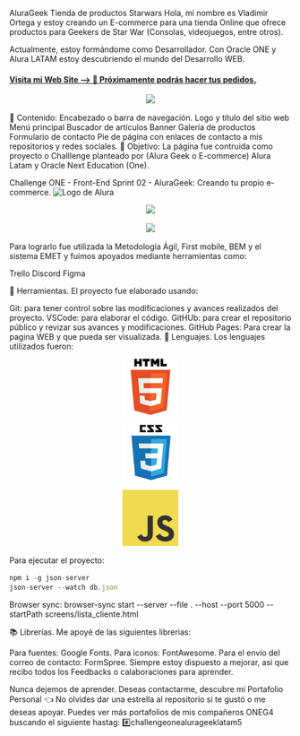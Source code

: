 AluraGeek Tienda de productos Starwars
Hola, mi nombre es Vladimir Ortega y estoy creando un E-commerce para una tienda Online que ofrece productos para Geekers de Star War (Consolas, videojuegos, entre otros).

Actualmente, estoy formándome como Desarrollador. Con Oracle ONE y Alura LATAM estoy descubriendo el mundo del Desarrollo WEB.

#### [Visita mi Web Site --> 🧐 Próximamente podrás hacer tus pedidos.](https://vladortegab.github.io/Challenge-Front-End_Sprint3/ "link")

<p align="center" >
     <img width="600" heigth="600" src="https://github.com/vladortegab/Challenge-Front-End_Sprint2/assets/19668894/61b5551f-8875-4c5a-aa3c-4e95f8b1e611">
</p>

📜 Contenido:
Encabezado o barra de navegación.
Logo y título del sitio web
Menú principal
Buscador de artículos
Banner
Galería de productos
Formulario de contacto
Pie de página con enlaces de contacto a mis repositorios y redes sociales.
🥇 Objetivo:
La página fue contruida como proyecto o Challlenge planteado por (Alura Geek o E-commerce) Alura Latam y Oracle Next Education (One).

Challenge ONE - Front-End
Sprint 02 - AluraGeek: Creando tu propio e-commerce.
![Logo de Alura]()

  <p align="center" >
     <img width="600" heigth="600" src="https://camo.githubusercontent.com/49e46bc5c1eb6219073d841837c34811519d3f5046e827d7c47c4f18d6e0c7e0/68747470733a2f2f7265732e636c6f7564696e6172792e636f6d2f6372756e6368626173652d70726f64756374696f6e2f696d6167652f75706c6f61642f635f6c7061642c665f6175746f2c715f6175746f3a65636f2c6470725f312f6469626b316261303769666c71686c647570757a">
</p>

<p align="center" >
     <img width="600" heigth="600" src="https://camo.githubusercontent.com/fe084521f705ab93019b97d086dc7672ff76d60f35ad029745f854105f1782b6/68747470733a2f2f617072656e64652e676f6f646e65696768626f72732e636c2f77702d636f6e74656e742f75706c6f6164732f323032322f30322f4f4e455f6c6f676f5f7267622d373638783430382e706e67">
</p>

Para lograrlo fue utilizada la Metodología Ágil, First mobile, BEM y el sistema EMET y fuimos apoyados mediante herramientas como:

Trello Discord Figma

🧰 Herramientas.
El proyecto fue elaborado usando:

Git: para tener control sobre las modificaciones y avances realizados del proyecto.
VSCode: para elaborar el código.
GitHUb: para crear el repositorio público y revizar sus avances y modificaciones.
GitHub Pages: Para crear la pagina WEB y que pueda ser visualizada.
🔡 Lenguajes.
Los lenguajes utilizados fueron:

<p align="center" >
     <img width="100" heigth="100" src="https://raw.githubusercontent.com/github/explore/80688e429a7d4ef2fca1e82350fe8e3517d3494d/topics/html/html.png">
</p>
<p align="center" >
     <img width="100" heigth="100" src="https://raw.githubusercontent.com/github/explore/80688e429a7d4ef2fca1e82350fe8e3517d3494d/topics/css/css.png">
</p>
<p align="center" >
     <img width="100" heigth="100" src="https://raw.githubusercontent.com/github/explore/80688e429a7d4ef2fca1e82350fe8e3517d3494d/topics/javascript/javascript.png">
</p>

Para ejecutar el proyecto:
```js
npm i -g json-server
json-server --watch db.json
```

Browser sync: browser-sync start --server --file . --host --port 5000 --startPath screens/lista_cliente.html

📚 Librerías.
Me apoyé de las siguientes librerias:

Para fuentes: Google Fonts.
Para iconos: FontAwesome.
Para el envío del correo de contacto: FormSpree.
Siempre estoy dispuesto a mejorar, asi que recibo todos los Feedbacks o calaboraciones para aprender.

Nunca dejemos de aprender.
Deseas contactarme, descubre mi Portafolio Personal 👈
No olvides dar una estrella al repositorio si te gustó o me deseas apoyar.
Puedes ver más portafolios de mis compañeros ONEG4 buscando el siguiente hastag:
#️⃣challengeonealurageeklatam5
